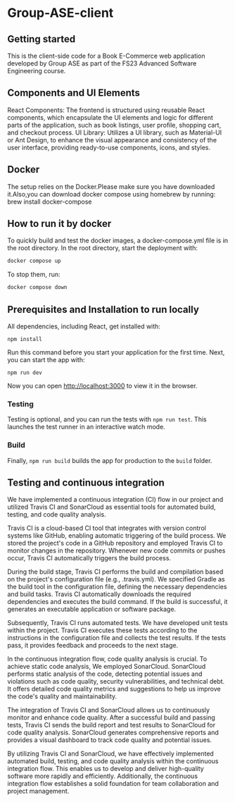 # Group-ASE-client

## Getting started

This is the client-side code for a Book E-Commerce web application developed by Group ASE as part of the FS23 Advanced Software Engineering course.

## Components and UI Elements
React Components: The frontend is structured using reusable React components, which encapsulate the UI elements and logic for different parts of the application, such as book listings, user profile, shopping cart, and checkout process.
UI Library: Utilizes a UI library, such as Material-UI or Ant Design, to enhance the visual appearance and consistency of the user interface, providing ready-to-use components, icons, and styles.

## Docker
The setup relies on the Docker.Please make sure you have downloaded it.Also,you can download docker compose using homebrew
by running: brew install docker-compose

## How to run it by docker
To quickly build and test the docker images, a docker-compose.yml file is in the root directory.
In the root directory, start the deployment with:
```bash
docker compose up
```
To stop them, run:
```bash
docker compose down
```

## Prerequisites and Installation to run locally
 All dependencies, including React, get installed with:

```npm install```


Run this command before you start your application for the first time. Next, you can start the app with:

```npm run dev```

Now you can open [http://localhost:3000](http://localhost:3000) to view it in the browser.

### Testing
Testing is optional, and you can run the tests with `npm run test`.
This launches the test runner in an interactive watch mode. 
### Build
Finally, `npm run build` builds the app for production to the `build` folder.<br>

## Testing and continuous integration
We have implemented a continuous integration (CI) flow in our project and utilized Travis CI and SonarCloud as essential tools for automated build, testing, and code quality analysis.

Travis CI is a cloud-based CI tool that integrates with version control systems like GitHub, enabling automatic triggering of the build process. We stored the project's code in a GitHub repository and employed Travis CI to monitor changes in the repository. Whenever new code commits or pushes occur, Travis CI automatically triggers the build process.

During the build stage, Travis CI performs the build and compilation based on the project's configuration file (e.g., .travis.yml). We specified Gradle as the build tool in the configuration file, defining the necessary dependencies and build tasks. Travis CI automatically downloads the required dependencies and executes the build command. If the build is successful, it generates an executable application or software package.

Subsequently, Travis CI runs automated tests. We have developed unit tests within the project. Travis CI executes these tests according to the instructions in the configuration file and collects the test results. If the tests pass, it provides feedback and proceeds to the next stage.

In the continuous integration flow, code quality analysis is crucial. To achieve static code analysis, We employed SonarCloud. SonarCloud performs static analysis of the code, detecting potential issues and violations such as code quality, security vulnerabilities, and technical debt. It offers detailed code quality metrics and suggestions to help us improve the code's quality and maintainability.

The integration of Travis CI and SonarCloud allows us to continuously monitor and enhance code quality. After a successful build and passing tests, Travis CI sends the build report and test results to SonarCloud for code quality analysis. SonarCloud generates comprehensive reports and provides a visual dashboard to track code quality and potential issues.

By utilizing Travis CI and SonarCloud, we have effectively implemented automated build, testing, and code quality analysis within the continuous integration flow. This enables us to develop and deliver high-quality software more rapidly and efficiently. Additionally, the continuous integration flow establishes a solid foundation for team collaboration and project management.
